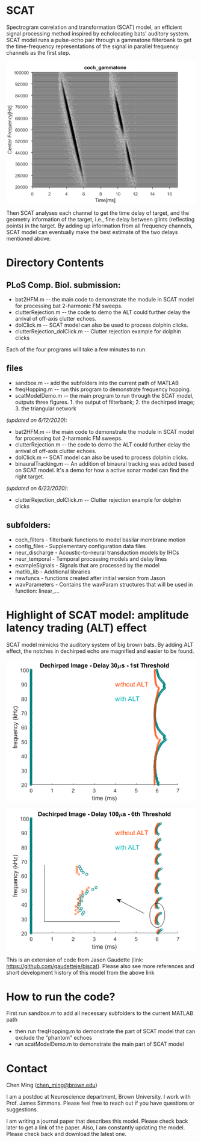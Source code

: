 # SCAT
Spectrogram correlation and transformation (SCAT) model, an efficient signal processing method inspired by echolocating bats' auditory system. SCAT model runs a pulse-echo pair through a gammatone filterbank to get the time-frequency representations of the signal in parallel frequency channels as the first step.

![](/figures/filterbankOutput.png)

Then SCAT analyses each channel to get the time delay of target, and the geometry information of the target, i.e., fine delay between glints (reflecting points) in the target. By adding up information from all frequency channels, SCAT model can eventually make the best estimate of the two delays mentioned above.

# Directory Contents

## PLoS Comp. Biol. submission:
* bat2HFM.m -- the main code to demonstrate the module in SCAT model for processing bat 2-harmonic FM sweeps.
* clutterRejection.m -- the code to demo the ALT could further delay the arrival of off-axis clutter echoes.
* dolClick.m -- SCAT model can also be used to process dolphin clicks.
* clutterRejection_dolClick.m -- Clutter rejection example for dolphin clicks

Each of the four programs will take a few minutes to run.

## files
* sandbox.m -- add the subfolders into the current path of MATLAB
* freqHopping.m -- run this program to demonstrate frequency hopping.
* scatModelDemo.m -- the main program to run through the SCAT model, outputs three figures. 1. the output of filterbank; 2. the dechirped image; 3. the triangular network

*(updated on 6/12/2020)*:
* bat2HFM.m -- the main code to demonstrate the module in SCAT model for processing bat 2-harmonic FM sweeps.
* clutterRejection.m -- the code to demo the ALT could further delay the arrival of off-axis clutter echoes.
* dolClick.m -- SCAT model can also be used to process dolphin clicks.
* binauralTracking.m -- An addition of binaural tracking was added based on SCAT model. It's a demo for how a active sonar model can find the right target.

*(updated on 6/23/2020)*:
* clutterRejection_dolClick.m -- Clutter rejection example for dolphin clicks


## subfolders:
 - coch_filters - filterbank functions to model basilar membrane motion
 - config_files - Supplementary configuration data files
 - neur_discharge - Acoustic-to-neural transduction models by IHCs
 - neur_temporal - Temporal processing models and delay lines 
 - exampleSignals - Signals that are processed by the model
 - matlib_lib - Additional libraries
 - newfuncs - functions created after initial version from Jason
 - wavParameters - Contains the wavParam structures that will be used in function: linear_...
 

 
# Highlight of SCAT model: amplitude latency trading (ALT) effect
 SCAT model mimicks the auditory system of big brown bats. By adding ALT effect, the notches in dechirped echo are magnified and easier to be found.
 
![](/figures/DechirpedImage-1.png)

![](/figures/DechirpedImage-2.png)
 
 This is an extension of code from Jason Gaudette (link: https://github.com/gaudetteje/biscat). Please also see more references and short development history of this model from the above link
 
 # How to run the code?
 First run sandbox.m to add all necessary subfolders to the current MATLAB path
 * then run freqHopping.m to demonstrate the part of SCAT model that can exclude the "phantom" echoes
 * run scatModelDemo.m to demonstrate the main part of SCAT model
 # Contact
 Chen Ming (chen_ming@brown.edu)
 
 I am a postdoc at Neuroscience department, Brown University. I work with Prof. James Simmons. Please feel free to reach out if you have questions or suggestions.
 
 I am writing a journal paper that describes this model. Please check back later to get a link of the paper. Also, I am constantly updating the model. Please check back and download the latest one.

